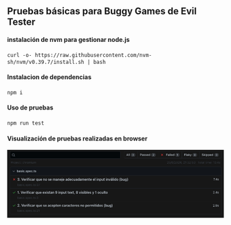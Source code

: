 ## Pruebas básicas para Buggy Games de Evil Tester


#### instalación de nvm para gestionar node.js
```
curl -o- https://raw.githubusercontent.com/nvm-sh/nvm/v0.39.7/install.sh | bash
```

#### Instalacion de dependencias

```
npm i
```

#### Uso de pruebas
```
npm run test
```

#### Visualización de pruebas realizadas en browser

![](./images/screen-1.png)
